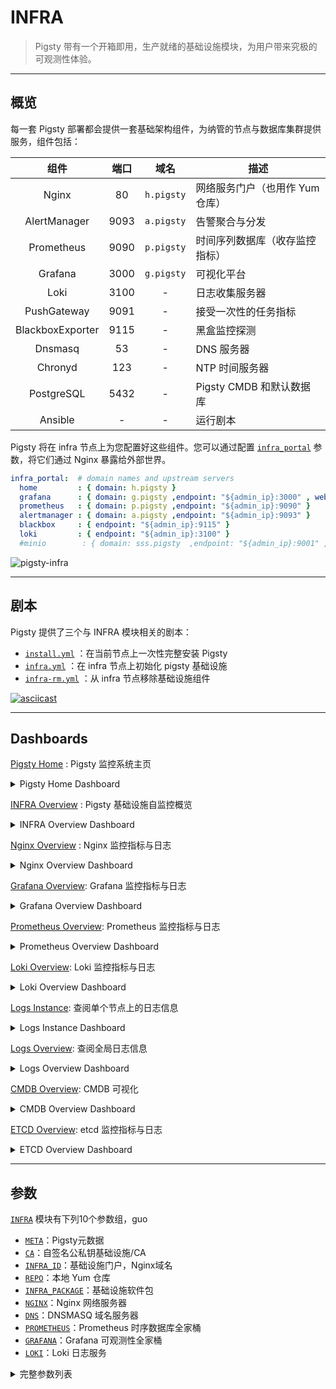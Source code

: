# INFRA

> Pigsty 带有一个开箱即用，生产就绪的基础设施模块，为用户带来究极的可观测性体验。


----------------

## 概览

每一套 Pigsty 部署都会提供一套基础架构组件，为纳管的节点与数据库集群提供服务，组件包括：

|        组件        |  端口  |     域名     | 描述                 |
|:----------------:|:----:|:----------:|--------------------|
|      Nginx       |  80  | `h.pigsty` | 网络服务门户（也用作 Yum 仓库） |
|   AlertManager   | 9093 | `a.pigsty` | 告警聚合与分发            |
|    Prometheus    | 9090 | `p.pigsty` | 时间序列数据库（收存监控指标）    |
|     Grafana      | 3000 | `g.pigsty` | 可视化平台              |
|       Loki       | 3100 |     -      | 日志收集服务器            |
|   PushGateway    | 9091 |     -      | 接受一次性的任务指标         |
| BlackboxExporter | 9115 |     -      | 黑盒监控探测             |
|     Dnsmasq      |  53  |     -      | DNS 服务器            |
|     Chronyd      | 123  |     -      | NTP 时间服务器          |
|    PostgreSQL    | 5432 |     -      | Pigsty CMDB 和默认数据库 |
|     Ansible      |  -   |     -      | 运行剧本               |

Pigsty 将在 infra 节点上为您配置好这些组件。您可以通过配置 [`infra_portal`](PARAM#infra_portal) 参数，将它们通过 Nginx 暴露给外部世界。

```yaml
infra_portal:  # domain names and upstream servers
  home         : { domain: h.pigsty }
  grafana      : { domain: g.pigsty ,endpoint: "${admin_ip}:3000" , websocket: true }
  prometheus   : { domain: p.pigsty ,endpoint: "${admin_ip}:9090" }
  alertmanager : { domain: a.pigsty ,endpoint: "${admin_ip}:9093" }
  blackbox     : { endpoint: "${admin_ip}:9115" }
  loki         : { endpoint: "${admin_ip}:3100" }
  #minio        : { domain: sss.pigsty  ,endpoint: "${admin_ip}:9001" ,scheme: https ,websocket: true }
```

![pigsty-infra](https://user-images.githubusercontent.com/8587410/206972543-664ae71b-7ed1-4e82-90bd-5aa44c73bca4.gif)



----------------

## 剧本

Pigsty 提供了三个与 INFRA 模块相关的剧本：

- [`install.yml`](https://github.com/vonng/pigsty/blob/master/install.yml)   ：在当前节点上一次性完整安装 Pigsty
- [`infra.yml`](https://github.com/vonng/pigsty/blob/master/infra.yml)       ：在 infra 节点上初始化 pigsty 基础设施
- [`infra-rm.yml`](https://github.com/vonng/pigsty/blob/master/infra-rm.yml) ：从 infra 节点移除基础设施组件

[![asciicast](https://asciinema.org/a/566412.svg)](https://asciinema.org/a/566412)
       



----------------

## Dashboards


[Pigsty Home](https://demo.pigsty.cc/d/pigsty) : Pigsty 监控系统主页

<details><summary>Pigsty Home Dashboard</summary>

[![pigsty-home](https://github.com/Vonng/pigsty/assets/8587410/b9679741-5baf-4a89-b6d0-e9eb4a13814d)](https://demo.pigsty.cc/d/pigsty/)

</details>


[INFRA Overview](https://demo.pigsty.cc/d/infra-overview) : Pigsty 基础设施自监控概览

<details><summary>INFRA Overview Dashboard</summary>

[![infra-overview](https://github.com/Vonng/pigsty/assets/8587410/d262ceaa-2d73-4817-88e7-1790c77a5498)](https://demo.pigsty.cc/d/infra-overview/)

</details>


[Nginx Overview](https://demo.pigsty.cc/d/nginx-overview) : Nginx 监控指标与日志

<details><summary>Nginx Overview Dashboard</summary>

[![nginx-overview](https://github.com/Vonng/pigsty/assets/8587410/08bff428-5f2a-4adb-9c96-479da59ccd2a)](https://demo.pigsty.cc/d/nginx-overview)

</details>


[Grafana Overview](https://demo.pigsty.cc/d/grafana-overview): Grafana 监控指标与日志

<details><summary>Grafana Overview Dashboard</summary>

[![grafana-overview](https://github.com/Vonng/pigsty/assets/8587410/6801fe16-1b47-4c1b-99aa-6af8b07aee4a)](https://demo.pigsty.cc/d/grafana-overview)

</details>


[Prometheus Overview](https://demo.pigsty.cc/d/prometheus-overview): Prometheus 监控指标与日志

<details><summary>Prometheus Overview Dashboard</summary>

[![prometheus-overview](https://github.com/Vonng/pigsty/assets/8587410/553f2f60-67a8-401d-abef-a58dd52a5bee)](https://demo.pigsty.cc/d/prometheus-overview)

</details>


[Loki Overview](https://demo.pigsty.cc/d/loki-overview): Loki 监控指标与日志

<details><summary>Loki Overview Dashboard</summary>

[![loki-overview](https://github.com/Vonng/pigsty/assets/8587410/a70a5d3a-bc8d-4fef-9708-4eabdd0436ff)](https://demo.pigsty.cc/d/loki-overview)

</details>


[Logs Instance](https://demo.pigsty.cc/d/logs-instance): 查阅单个节点上的日志信息

<details><summary>Logs Instance Dashboard</summary>

[![logs-instance](https://github.com/Vonng/pigsty/assets/8587410/246eff0e-d47d-4740-99db-20aca4b8ec55)](https://demo.pigsty.cc/d/logs-instance)

</details>


[Logs Overview](https://demo.pigsty.cc/d/logs-overview): 查阅全局日志信息

<details><summary>Logs Overview Dashboard</summary>

[![logs-overview](https://github.com/Vonng/pigsty/assets/8587410/e0a6c0f5-8cb1-4d70-a327-d9fa815e3f27)](https://demo.pigsty.cc/d/logs-overview)

</details>


[CMDB Overview](https://demo.pigsty.cc/d/cmdb-overview): CMDB 可视化

<details><summary>CMDB Overview Dashboard</summary>

[![cmdb-overview](https://github.com/Vonng/pigsty/assets/8587410/9e187204-9d8d-4c31-8885-313f00bbc73f)](https://demo.pigsty.cc/d/cmdb-overview)

</details>


[ETCD Overview](https://demo.pigsty.cc/d/etcd-overview): etcd 监控指标与日志

<details><summary>ETCD Overview Dashboard</summary>

[![etcd-overview](https://github.com/Vonng/pigsty/assets/8587410/3f268146-9242-42e7-b78f-b5b676155f3f)](https://demo.pigsty.cc/d/etcd-overview)

</details>




----------------

## 参数

[`INFRA`](PARAM#INFRA) 模块有下列10个参数组，guo

- [`META`](PARAM#meta)：Pigsty元数据
- [`CA`](PARAM#ca)：自签名公私钥基础设施/CA
- [`INFRA_ID`](PARAM#infra_id)：基础设施门户，Nginx域名
- [`REPO`](PARAM#repo)：本地 Yum 仓库
- [`INFRA_PACKAGE`](PARAM#infra_package)：基础设施软件包
- [`NGINX`](PARAM#nginx)：Nginx 网络服务器
- [`DNS`](PARAM#dns)：DNSMASQ 域名服务器
- [`PROMETHEUS`](PARAM#prometheus)：Prometheus 时序数据库全家桶
- [`GRAFANA`](PARAM#grafana)：Grafana 可观测性全家桶
- [`LOKI`](PARAM#loki)：Loki 日志服务

<details><summary>完整参数列表</summary>

| 参数                                                               | 参数组                                    |     类型     | 级别  | 说明                                                 | 中文说明                                 |
|------------------------------------------------------------------|----------------------------------------|:----------:|:---:|----------------------------------------------------|--------------------------------------|
| [`version`](PARAM#version)                                       | [`META`](PARAM#meta)                   |   string   |  G  | pigsty version string                              | pigsty 版本字符串                         |
| [`admin_ip`](PARAM#admin_ip)                                     | [`META`](PARAM#meta)                   |     ip     |  G  | admin node ip address                              | 管理节点 IP 地址                           |
| [`region`](PARAM#region)                                         | [`META`](PARAM#meta)                   |    enum    |  G  | upstream mirror region: default,china,europe       | 上游镜像区域：默认，中国，欧洲                      |
| [`proxy_env`](PARAM#proxy_env)                                   | [`META`](PARAM#meta)                   |    dict    |  G  | global proxy env when downloading packages         | 下载包时的全局代理环境                          |
| [`ca_method`](PARAM#ca_method)                                   | [`CA`](PARAM#ca)                       |    enum    |  G  | create,recreate,copy, create by default            | 创建，重新创建，复制，默认为创建                     |
| [`ca_cn`](PARAM#ca_cn)                                           | [`CA`](PARAM#ca)                       |   string   |  G  | ca common name, fixed as pigsty-ca                 | CA 公共名称，固定为 pigsty-ca                |
| [`cert_validity`](PARAM#cert_validity)                           | [`CA`](PARAM#ca)                       |  interval  |  G  | cert validity, 20 years by default                 | 证书有效期，默认为 20 年                       |
| [`infra_seq`](PARAM#infra_seq)                                   | [`INFRA_ID`](PARAM#infra_id)           |    int     |  I  | infra node identity, REQUIRED                      | 基础设施节点标识，必填                          |
| [`infra_portal`](PARAM#infra_portal)                             | [`INFRA_ID`](PARAM#infra_id)           |    dict    |  G  | infra services exposed via portal                  | 通过门户暴露的基础设施服务                        |
| [`repo_enabled`](PARAM#repo_enabled)                             | [`REPO`](PARAM#repo)                   |    bool    | G/I | create a yum repo on this infra node?              | 在此基础设施节点上创建 yum 仓库？                  |
| [`repo_home`](PARAM#repo_home)                                   | [`REPO`](PARAM#repo)                   |    path    |  G  | repo home dir, `/www` by default                   | 仓库主目录，默认为 /www                       |
| [`repo_name`](PARAM#repo_name)                                   | [`REPO`](PARAM#repo)                   |   string   |  G  | repo name, pigsty by default                       | 仓库名称，默认为 pigsty                      |
| [`repo_endpoint`](PARAM#repo_endpoint)                           | [`REPO`](PARAM#repo)                   |    url     |  G  | access point to this repo by domain or ip:port     | 通过域名或 ip:port 访问此仓库的入口               |
| [`repo_remove`](PARAM#repo_remove)                               | [`REPO`](PARAM#repo)                   |    bool    | G/A | remove existing upstream repo                      | 移除现有上游仓库                             |
| [`repo_modules`](#repo_modules)                                  | [`REPO`](PARAM#repo)                   |   string   | G/A | which repo modules are installed in repo_upstream  | 在 repo_upstream 中安装的仓库模块是什么          |
| [`repo_upstream`](PARAM#repo_upstream)                           | [`REPO`](PARAM#repo)                   | upstream[] |  G  | where to download upstream packages                | 从哪里下载上游包                             |
| [`repo_packages`](PARAM#repo_packages)                           | [`REPO`](PARAM#repo)                   |  string[]  |  G  | which packages to be included                      | 要包括哪些包                               |
| [`repo_url_packages`](PARAM#repo_url_packages)                   | [`REPO`](PARAM#repo)                   |  string[]  |  G  | extra packages from url                            | 从 URL 获取的额外包                         |
| [`infra_packages`](PARAM#infra_packages)                         | [`INFRA_PACKAGE`](PARAM#infra_package) |  string[]  |  G  | packages to be installed on infra nodes            | 在基础设施节点上要安装的包                        |
| [`infra_packages_pip`](PARAM#infra_packages_pip)                 | [`INFRA_PACKAGE`](PARAM#infra_package) |   string   |  G  | pip installed packages for infra nodes             | 在基础设施节点上用 pip 安装的包                   |
| [`nginx_enabled`](PARAM#nginx_enabled)                           | [`NGINX`](PARAM#nginx)                 |    bool    | G/I | enable nginx on this infra node?                   | 在此基础设施节点上启用 nginx？                   |
| [`nginx_exporter_enabled`](PARAM#nginx_exporter_enabled)         | [`NGINX`](PARAM#nginx)                 |    bool    | G/I | enable nginx_exporter on this infra node?          | 在此基础设施节点上启用 nginx_exporter？          |
| [`nginx_sslmode`](PARAM#nginx_sslmode)                           | [`NGINX`](PARAM#nginx)                 |    enum    |  G  | nginx ssl mode? disable,enable,enforce             | nginx ssl 模式？禁用，启用，强制                |
| [`nginx_home`](PARAM#nginx_home)                                 | [`NGINX`](PARAM#nginx)                 |    path    |  G  | nginx content dir, `/www` by default               | nginx 内容目录，默认为 /www                  |
| [`nginx_port`](PARAM#nginx_port)                                 | [`NGINX`](PARAM#nginx)                 |    port    |  G  | nginx listen port, 80 by default                   | nginx 监听端口，默认为 80                    |
| [`nginx_ssl_port`](PARAM#nginx_ssl_port)                         | [`NGINX`](PARAM#nginx)                 |    port    |  G  | nginx ssl listen port, 443 by default              | nginx ssl 监听端口，默认为 443               |
| [`nginx_navbar`](PARAM#nginx_navbar)                             | [`NGINX`](PARAM#nginx)                 |  index[]   |  G  | nginx index page navigation links                  | nginx 首页导航链接                         |
| [`dns_enabled`](PARAM#dns_enabled)                               | [`DNS`](PARAM#dns)                     |    bool    | G/I | setup dnsmasq on this infra node?                  | 在此基础设施节点上设置 dnsmasq？                 |
| [`dns_port`](PARAM#dns_port)                                     | [`DNS`](PARAM#dns)                     |    port    |  G  | dns server listen port, 53 by default              | DNS 服务器监听端口，默认为 53                   |
| [`dns_records`](PARAM#dns_records)                               | [`DNS`](PARAM#dns)                     |  string[]  |  G  | dynamic dns records resolved by dnsmasq            | 由 dnsmasq 解析的动态 DNS 记录               |
| [`prometheus_enabled`](PARAM#prometheus_enabled)                 | [`PROMETHEUS`](PARAM#prometheus)       |    bool    | G/I | enable prometheus on this infra node?              | 在此基础设施节点上启用 prometheus？              |
| [`prometheus_clean`](PARAM#prometheus_clean)                     | [`PROMETHEUS`](PARAM#prometheus)       |    bool    | G/A | clean prometheus data during init?                 | 初始化期间清除 prometheus 数据？               |
| [`prometheus_data`](PARAM#prometheus_data)                       | [`PROMETHEUS`](PARAM#prometheus)       |    path    |  G  | prometheus data dir, `/data/prometheus` by default | prometheus 数据目录，默认为 /data/prometheus |
| [`prometheus_sd_interval`](PARAM#prometheus_sd_interval)         | [`PROMETHEUS`](PARAM#prometheus)       |  interval  |  G  | prometheus target refresh interval, 5s by default  | prometheus 目标刷新间隔，默认为 5s             |
| [`prometheus_scrape_interval`](PARAM#prometheus_scrape_interval) | [`PROMETHEUS`](PARAM#prometheus)       |  interval  |  G  | prometheus scrape & eval interval, 10s by default  | prometheus 抓取 & 评估间隔，默认为 10s         |
| [`prometheus_scrape_timeout`](PARAM#prometheus_scrape_timeout)   | [`PROMETHEUS`](PARAM#prometheus)       |  interval  |  G  | prometheus global scrape timeout, 8s by default    | prometheus 全局抓取超时，默认为 8s             |
| [`prometheus_options`](PARAM#prometheus_options)                 | [`PROMETHEUS`](PARAM#prometheus)       |    arg     |  G  | prometheus extra server options                    | prometheus 额外的服务器选项                  |
| [`pushgateway_enabled`](PARAM#pushgateway_enabled)               | [`PROMETHEUS`](PARAM#prometheus)       |    bool    | G/I | setup pushgateway on this infra node?              | 在此基础设施节点上设置 pushgateway？             |
| [`pushgateway_options`](PARAM#pushgateway_options)               | [`PROMETHEUS`](PARAM#prometheus)       |    arg     |  G  | pushgateway extra server options                   | pushgateway 额外的服务器选项                 |
| [`blackbox_enabled`](PARAM#blackbox_enabled)                     | [`PROMETHEUS`](PARAM#prometheus)       |    bool    | G/I | setup blackbox_exporter on this infra node?        | 在此基础设施节点上设置 blackbox_exporter？       |
| [`blackbox_options`](PARAM#blackbox_options)                     | [`PROMETHEUS`](PARAM#prometheus)       |    arg     |  G  | blackbox_exporter extra server options             | blackbox_exporter 额外的服务器选项           |
| [`alertmanager_enabled`](PARAM#alertmanager_enabled)             | [`PROMETHEUS`](PARAM#prometheus)       |    bool    | G/I | setup alertmanager on this infra node?             | 在此基础设施节点上设置 alertmanager？            |
| [`alertmanager_options`](PARAM#alertmanager_options)             | [`PROMETHEUS`](PARAM#prometheus)       |    arg     |  G  | alertmanager extra server options                  | alertmanager 额外的服务器选项                |
| [`exporter_metrics_path`](PARAM#exporter_metrics_path)           | [`PROMETHEUS`](PARAM#prometheus)       |    path    |  G  | exporter metric path, `/metrics` by default        | exporter 指标路径，默认为 /metrics           |
| [`exporter_install`](PARAM#exporter_install)                     | [`PROMETHEUS`](PARAM#prometheus)       |    enum    |  G  | how to install exporter? none,yum,binary           | 如何安装 exporter？无，yum，二进制              |
| [`exporter_repo_url`](PARAM#exporter_repo_url)                   | [`PROMETHEUS`](PARAM#prometheus)       |    url     |  G  | exporter repo file url if install exporter via yum | 如果通过 yum 安装 exporter，则其仓库文件 URL      |
| [`grafana_enabled`](PARAM#grafana_enabled)                       | [`GRAFANA`](PARAM#grafana)             |    bool    | G/I | enable grafana on this infra node?                 | 在此基础设施节点上启用 grafana？                 |
| [`grafana_clean`](PARAM#grafana_clean)                           | [`GRAFANA`](PARAM#grafana)             |    bool    | G/A | clean grafana data during init?                    | 初始化期间清除 grafana 数据？                  |
| [`grafana_admin_username`](PARAM#grafana_admin_username)         | [`GRAFANA`](PARAM#grafana)             |  username  |  G  | grafana admin username, `admin` by default         | grafana 管理员用户名，默认为 admin             |
| [`grafana_admin_password`](PARAM#grafana_admin_password)         | [`GRAFANA`](PARAM#grafana)             |  password  |  G  | grafana admin password, `pigsty` by default        | grafana 管理员密码，默认为 pigsty             |
| [`grafana_plugin_cache`](PARAM#grafana_plugin_cache)             | [`GRAFANA`](PARAM#grafana)             |    path    |  G  | path to grafana plugins cache tarball              | grafana 插件缓存 tarball 的路径             |
| [`grafana_plugin_list`](PARAM#grafana_plugin_list)               | [`GRAFANA`](PARAM#grafana)             |  string[]  |  G  | grafana plugins to be downloaded with grafana-cli  | 使用 grafana-cli 下载的 grafana 插件        |
| [`loki_enabled`](PARAM#loki_enabled)                             | [`LOKI`](PARAM#loki)                   |    bool    | G/I | enable loki on this infra node?                    | 在此基础设施节点上启用 loki？                    |
| [`loki_clean`](PARAM#loki_clean)                                 | [`LOKI`](PARAM#loki)                   |    bool    | G/A | whether remove existing loki data?                 | 是否删除现有的 loki 数据？                     |
| [`loki_data`](PARAM#loki_data)                                   | [`LOKI`](PARAM#loki)                   |    path    |  G  | loki data dir, `/data/loki` by default             | loki 数据目录，默认为 /data/loki             |
| [`loki_retention`](PARAM#loki_retention)                         | [`LOKI`](PARAM#loki)                   |  interval  |  G  | loki log retention period, 15d by default          | loki 日志保留期，默认为 15d                   |


</details>

